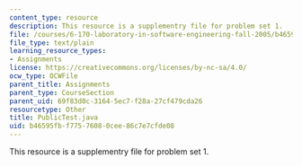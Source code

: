```yaml
---
content_type: resource
description: This resource is a supplementry file for problem set 1.
file: /courses/6-170-laboratory-in-software-engineering-fall-2005/b46595fbf77576080cee86c7e7cfde08_PublicTest.java
file_type: text/plain
learning_resource_types:
- Assignments
license: https://creativecommons.org/licenses/by-nc-sa/4.0/
ocw_type: OCWFile
parent_title: Assignments
parent_type: CourseSection
parent_uid: 69f83d0c-3164-5ec7-f28a-27cf479cda26
resourcetype: Other
title: PublicTest.java
uid: b46595fb-f775-7608-0cee-86c7e7cfde08
---
```

This resource is a supplementry file for problem set 1.